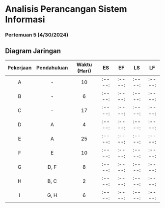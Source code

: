 # **Analisis Perancangan Sistem Informasi**
### Pertemuan 5 (4/30/2024)

## Diagram Jaringan
| Pekerjaan | Pendahuluan | Waktu (Hari) | ES | EF | LS | LF |
| :---: | :----: | :----: | :----: | :----: | :----: | :----: |
| A | - | 10 | :----: | :----: | :----: | :----: |
| B | - | 6 | :----: | :----: | :----: | :----: |
| C | - | 17 | :----: | :----: | :----: | :----: |
| D | A | 4 | :----: | :----: | :----: | :----: |
| E | A | 25 | :----: | :----: | :----: | :----: |
| F | E | 10 | :----: | :----: | :----: | :----: |
| G | D, F | 8 | :----: | :----: | :----: | :----: |
| H | B, C | 2 | :----: | :----: | :----: | :----: |
| I | G, H | 6 | :----: | :----: | :----: | :----: |
